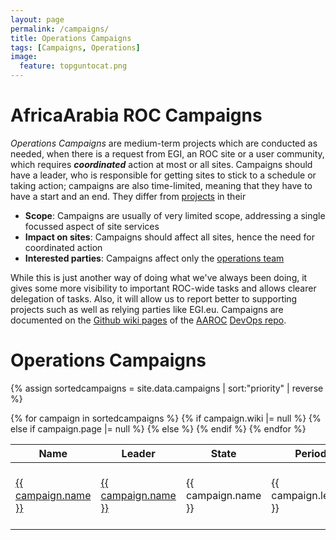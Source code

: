 ```yaml
---
layout: page
permalink: /campaigns/
title: Operations Campaigns
tags: [Campaigns, Operations]
image:
  feature: topguntocat.png
---
```


# AfricaArabia ROC Campaigns

*Operations Campaigns* are medium-term projects which are conducted as needed, when there is a request from EGI, an ROC site or a user community, which requires ***coordinated*** action at most or all sites. Campaigns should have a leader, who is responsible for getting sites to stick to a schedule or taking action; campaigns are also time-limited, meaning that they have to have a start and an end. They differ from [projects]({{site_url}}/projects/) in their

  * **Scope**: Campaigns are usually of very limited scope, addressing a single focussed aspect of site services
  * **Impact on sites**: Campaigns should affect all sites, hence the need for coordinated action
  * **Interested parties**: Campaigns affect only the [operations team]({{site_url}}/operators)

While this is just another way of doing what we've always been doing, it gives some more visibility to important ROC-wide tasks and allows clearer delegation of tasks. Also, it will allow us to report better to supporting projects such as well as relying parties like EGI.eu. Campaigns are documented on the [Github wiki pages](https://github.com/AAROC/DevOps/wiki/Ops-Campaigns) of the [AAROC](https://www.github.com/AAROC) [DevOps repo](https://github.com/AAROC/DevOps).

# Operations Campaigns
<!-- We need to sort on the state to put the campaigns under way first -->
{% assign sortedcampaigns = site.data.campaigns | sort:"priority" | reverse %}
<table class="table table-hover table-condensed">
  <thead>
    <tr>
      <th>Name</th>
      <th>Leader</th>
      <th>State</th>
      <th>Period</th>
    </tr>
  </thead>
{% for campaign in sortedcampaigns %}
  <tr>
{% if campaign.wiki |= null %}
    <td class="text-left"><a href="https://github.com/AAROC/wiki/{{ campaign.wiki }}"><span><i class="fa fa-github-square"></i></span> {{ campaign.name }}</a></td>
{% else if campaign.page |= null %}
    <td class="text-left"><a href="{{ campaign.page }}"><span><i class="fa fa-info"></i></span> {{ campaign.name }}</a></td>
{% else %}
    <td class="text-left"><span><i class="fa fa-github-square"></i></span> {{ campaign.name }}</td>
{% endif %}
    <td>{{ campaign.leader }}</td>
    <td><span class="label label-{{ campaign.state.label }}">{{ campaign.state.name }}</span></td>
    <td>{{ campaign.start }} - {{ campaign.end }}</td>
  </tr>
{% endfor %}
</table>
